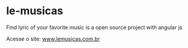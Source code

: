 # le-musicas
Find lyric of your favorite music is a open source project with angular js

Acesse o site: www.lemusicas.com.br

